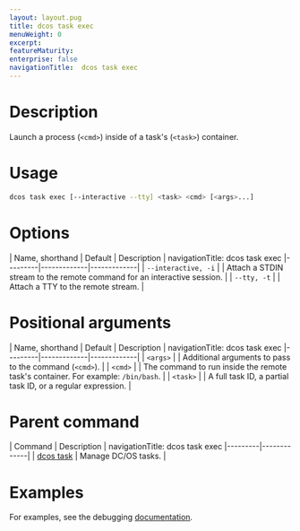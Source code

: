 ```yaml
---
layout: layout.pug
title: dcos task exec
menuWeight: 0
excerpt:
featureMaturity:
enterprise: false
navigationTitle:  dcos task exec
---
```


<!-- This source repo for this topic is https://github.com/dcos/dcos-docs -->


# Description
Launch a process (`<cmd>`) inside of a task's (`<task>`) container.

# Usage

```bash
dcos task exec [--interactive --tty] <task> <cmd> [<args>...]
```

# Options

| Name, shorthand | Default | Description |
navigationTitle:  dcos task exec
|---------|-------------|-------------|
| `--interactive, -i`   |             |  Attach a STDIN stream to the remote command for an interactive session. |
| `--tty, -t`   |             |  Attach a TTY to the remote stream. |

# Positional arguments

| Name, shorthand | Default | Description |
navigationTitle:  dcos task exec
|---------|-------------|-------------|
| `<args>`   |             |  Additional arguments to pass to the command (`<cmd>`). |
| `<cmd>`   |             |  The command to run inside the remote task's container. For example: `/bin/bash`. |
| `<task>`   |             |  A full task ID, a partial task ID, or a regular expression. |

# Parent command

| Command | Description |
navigationTitle:  dcos task exec
|---------|-------------|
| [dcos task](/docs/1.9/cli/command-reference/dcos-task/)   | Manage DC/OS tasks. |  

# Examples

For examples, see the debugging [documentation](/docs/1.9/monitoring/debugging/).
